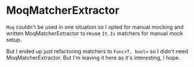 MoqMatcherExtractor
===================
`Moq` couldn't be used in one situation so I opted for manual mocking and written MoqMatcherExtractor to reuse `It.Is` matchers for manual mock setup.

But I ended up just refactoring matchers to `Func<T, bool>` so I didn't need MoqMatcherExtractor. But I'm leaving it here as it's interesting, I hope.